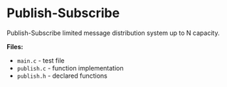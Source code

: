 # Publish-Subscribe
Publish-Subscribe limited message distribution system up to N capacity.

**Files:**
- `main.c` - test file
- `publish.c` - function implementation
- `publish.h` - declared functions

